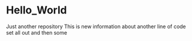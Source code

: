 # Hello_World
Just another repository
This is new information 
about another line of code 
set all out and then some 

